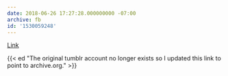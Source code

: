 ```yaml
---
date: 2018-06-26 17:27:28.000000000 -07:00
archive: fb
id: '1530059248'
---
```


[Link](https://web.archive.org/web/20180624102200/http://icecreamsandwichcomics.com/post/157923361474/you-are-only-making-him-more-powerful-full-image)

{{< ed "The original tumblr account no longer exists so I updated this link to point to archive.org." >}}
